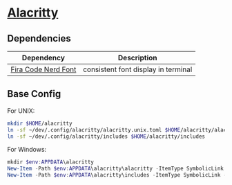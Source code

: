 # [Alacritty]

## Dependencies

| Dependency                                | Description                         |
| ----------------------------------------- | ----------------------------------- |
| [Fira Code Nerd Font][nerdfonts.firacode] | consistent font display in terminal |

## Base Config

For UNIX:

```bash
mkdir $HOME/alacritty
ln -sf ~/dev/.config/alacritty/alacritty.unix.toml $HOME/alacritty/alacritty.toml
ln -sf ~/dev/.config/alacritty/includes $HOME/alacritty/includes
```

For Windows:

```powershell
mkdir $env:APPDATA\alacritty
New-Item -Path $env:APPDATA\alacritty\alacritty -ItemType SymbolicLink -Value $HOME\dev\.config\alacritty\alacritty.windows.toml
New-Item -Path $env:APPDATA\alacritty\includes -ItemType SymbolicLink -Value $HOME\dev\.config\alacritty\includes
```

[alacritty]: https://github.com/alacritty/alacritty
[nerdfonts.firacode]: https://github.com/ryanoasis/nerd-fonts/tree/master/patched-fonts/FiraCode
